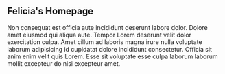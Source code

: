 ## Felicia's Homepage

Non consequat est officia aute incididunt deserunt labore dolor. Dolore amet eiusmod qui aliqua aute. Tempor Lorem deserunt velit dolor exercitation culpa. Amet cillum ad laboris magna irure nulla voluptate laborum adipisicing id cupidatat dolore incididunt consectetur. Officia sit anim enim velit quis Lorem. Esse sit voluptate esse culpa laborum laborum mollit excepteur do nisi excepteur amet.
